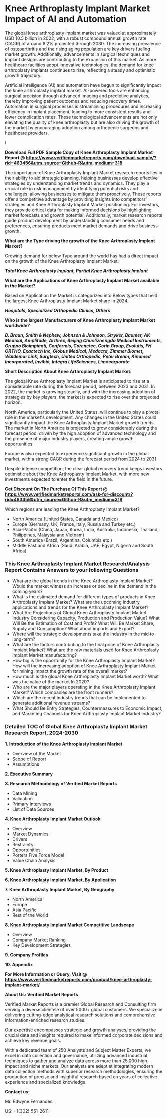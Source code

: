 <meta name="title" content="Global Knee Arthroplasty Implant Market Impact of AI and Automation"><meta name="description" content="The global knee arthroplasty implant market was valued at approximately USD 10.5 billion in 2022, with a robust compound annual growth rate (CAGR) of around 6.2% proje"><meta name="title" content="Knee Arthroplasty Implant Market Size, Share, Scope, Trends, Growth, Opportunities, Analysis, Forecast"><h1>Knee Arthroplasty Implant Market Impact of AI and Automation</h1><p>The global knee arthroplasty implant market was valued at approximately USD 10.5 billion in 2022, with a robust compound annual growth rate (CAGR) of around 6.2% projected through 2030. The increasing prevalence of osteoarthritis and the rising aging population are key drivers fueling market growth. Additionally, advancements in surgical techniques and implant designs are contributing to the expansion of this market. As more healthcare facilities adopt innovative technologies, the demand for knee arthroplasty implants continues to rise, reflecting a steady and optimistic growth trajectory.</p><p>Artificial Intelligence (AI) and automation have begun to significantly impact the knee arthroplasty implant market. AI-powered tools are enhancing surgical precision through advanced imaging and predictive analytics, thereby improving patient outcomes and reducing recovery times. Automation in surgical processes is streamlining procedures and increasing efficiency in implant placement, leading to more consistent results and lower complication rates. These technological advancements are not only elevating the quality of knee arthroplasty but are also driving the growth of the market by encouraging adoption among orthopedic surgeons and healthcare providers.</p>t</p><p id="" class=""><strong>Download Full PDF Sample Copy of Knee Arthroplasty Implant Market Report @ <a href="https://www.verifiedmarketreports.com/download-sample/?rid=463456&utm_source=Github-R&utm_medium=318" target="_blank">https://www.verifiedmarketreports.com/download-sample/?rid=463456&utm_source=Github-R&utm_medium=318</a></strong></p><p>The importance of&nbsp;Knee Arthroplasty Implant Market research reports lies in their ability to aid strategic planning, helping businesses develop effective strategies by understanding market trends and dynamics. They play a crucial role in risk management by identifying potential risks and challenges, allowing businesses to mitigate them proactively. These reports offer a competitive advantage by providing insights into competitors' strategies and Knee Arthroplasty Implant Market positioning. For investors, they provide critical data for making informed decisions by highlighting market forecasts and growth potential. Additionally, market research reports guide product development by understanding consumer needs and preferences, ensuring products meet market demands and drive business growth.</p><p><strong>What are the&nbsp;Type driving the growth of the Knee Arthroplasty Implant Market?</strong></p><p id="" class="">Growing demand for below Type around the world has had a direct impact on the growth of the Knee Arthroplasty Implant Market:</p><em><strong>Total Knee Arthroplasty Implant, Partial Knee Arthroplasty Implant</strong></em></p><strong>What are the&nbsp;Applications&nbsp;of Knee Arthroplasty Implant Market available in the Market?</strong></p><p id="" class="">Based on Application the Market is categorized into Below types that held the largest Knee Arthroplasty Implant Market share In 2024.</p><em><strong>Hospitals, Specialized Orthopedic Clinics, Others</strong></em></p><strong>Who is the largest Manufacturers of Knee Arthroplasty Implant Market worldwide?</strong></p><p><em><strong>B. Braun, Smith & Nephew, Johnson & Johnson, Stryker, Baumer, AK Medical, Amplitude, Arthrex, Beijing Chunlizhengda Medical Instruments, Gruppo Bioimpianti, Conformis, Corenetec, Corin Group, Evolutis, FH ORTHO, Exactech Inc, Globus Medical, Medacta, Zimmer Biomet, Waldemar Link, Surgtech, United Orthopedic, Peter Brehm, Kinamed Incorporated, Invibio, Integra LifeSciences, Limacorporate</strong></em></p><p id="" class=""><strong>Short Description About Knee Arthroplasty Implant Market:</strong></p><p>The global Knee Arthroplasty Implant Market is anticipated to rise at a considerable rate during the forecast period, between 2023 and 2031. In 2022, the market is growing steadily, and with the increasing adoption of strategies by key players, the market is expected to rise over the projected horizon.</p><p>North America, particularly the United States, will continue to play a pivotal role in the market's development. Any changes in the United States could significantly impact the Knee Arthroplasty Implant Market growth trends. The market in North America is projected to grow considerably during the forecast period, driven by the high adoption of advanced technology and the presence of major industry players, creating ample growth opportunities.</p><p>Europe is also expected to experience significant growth in the global market, with a strong CAGR during the forecast period from 2024 to 2031.</p><p>Despite intense competition, the clear global recovery trend keeps investors optimistic about the Knee Arthroplasty Implant Market, with more new investments expected to enter the field in the future.</p><p id="" class=""><strong>Get Discount On The Purchase Of This Report @ <a href="https://www.verifiedmarketreports.com/ask-for-discount/?rid=463456&utm_source=Github-R&utm_medium=318" target="_blank">https://www.verifiedmarketreports.com/ask-for-discount/?rid=463456&utm_source=Github-R&utm_medium=318</a></strong></p>Which regions are leading the Knee Arthroplasty Implant Market?</p><ul><li>North America (United States, Canada and Mexico)</li><li>Europe (Germany, UK, France, Italy, Russia and Turkey etc.)</li><li>Asia-Pacific (China, Japan, Korea, India, Australia, Indonesia, Thailand, Philippines, Malaysia and Vietnam)</li><li>South America (Brazil, Argentina, Columbia etc.)</li><li>Middle East and Africa (Saudi Arabia, UAE, Egypt, Nigeria and South Africa)</li></ul><h3 id="" class="">This Knee Arthroplasty Implant Market Research/Analysis Report Contains Answers to your following Questions</h3><ul><li>What are the global trends in the Knee Arthroplasty Implant Market? Would the market witness an increase or decline in the demand in the coming years?</li><li>What is the estimated demand for different types of products in Knee Arthroplasty Implant Market? What are the upcoming industry applications and trends for the Knee Arthroplasty Implant Market?</li><li>What Are Projections of Global Knee Arthroplasty Implant Market Industry Considering Capacity, Production and Production Value? What Will Be the Estimation of Cost and Profit? What Will Be Market Share, Supply and Consumption? What about imports and Export?</li><li>Where will the strategic developments take the industry in the mid to long-term?</li><li>What are the factors contributing to the final price of Knee Arthroplasty Implant Market? What are the raw materials used for Knee Arthroplasty Implant Market manufacturing?</li><li>How big is the opportunity for the Knee Arthroplasty Implant Market? How will the increasing adoption of Knee Arthroplasty Implant Market for mining impact the growth rate of the overall market?</li><li>How much is the global Knee Arthroplasty Implant Market worth? What was the value of the market In 2020?</li><li>Who are the major players operating in the Knee Arthroplasty Implant Market? Which companies are the front runners?</li><li>Which are the recent industry trends that can be implemented to generate additional revenue streams?</li><li>What Should Be Entry Strategies, Countermeasures to Economic Impact, and Marketing Channels for Knee Arthroplasty Implant Market Industry?</li></ul><h3 id="" class="">Detailed TOC of Global Knee Arthroplasty Implant Market Research Report, 2024-2030</h3><p id="" class=""><strong>1. Introduction of the Knee Arthroplasty Implant Market</strong></p><ul><li>Overview of the Market</li><li>Scope of Report</li><li>Assumptions</li></ul><p id="" class=""><strong>2. Executive Summary</strong></p><p id="" class=""><strong>3. Research Methodology of Verified Market Reports</strong></p><ul><li>Data Mining</li><li>Validation</li><li>Primary Interviews</li><li>List of Data Sources</li></ul><p id="" class=""><strong>4. Knee Arthroplasty Implant Market Outlook</strong></p><ul><li>Overview</li><li>Market Dynamics</li><li>Drivers</li><li>Restraints</li><li>Opportunities</li><li>Porters Five Force Model</li><li>Value Chain Analysis</li></ul><p id="" class=""><strong>5. Knee Arthroplasty Implant Market, By Product</strong></p><p id="" class=""><strong>6. Knee Arthroplasty Implant Market, By Application</strong></p><p id="" class=""><strong>7. Knee Arthroplasty Implant Market, By Geography</strong></p><ul><li>North America</li><li>Europe</li><li>Asia Pacific</li><li>Rest of the World</li></ul><p id="" class=""><strong>8. Knee Arthroplasty Implant Market Competitive Landscape</strong></p><ul><li>Overview</li><li>Company Market Ranking</li><li>Key Development Strategies</li></ul><p id="" class=""><strong>9. Company Profiles</strong></p><p id="" class=""><strong>10. Appendix</strong></p><p id="" class=""><strong>For More Information or Query, Visit @ <a href="https://www.verifiedmarketreports.com/product/knee-arthroplasty-implant-market/" target="_blank">https://www.verifiedmarketreports.com/product/knee-arthroplasty-implant-market/</a></strong></p><p id="" class=""><strong>About Us: Verified Market Reports</strong></p><p id="" class="">Verified Market Reports is a premier Global Research and Consulting firm serving a diverse clientele of over 5000+ global customers. We specialize in delivering cutting-edge analytical research solutions and comprehensive information-enriched research studies.</p><p id="" class="">Our expertise encompasses strategic and growth analyses, providing the crucial data and insights required to make informed corporate decisions and achieve key revenue goals.</p><p id="" class="">With a dedicated team of 250 Analysts and Subject Matter Experts, we excel in data collection and governance, utilizing advanced industrial techniques to gather and analyze data across more than 25,000 high-impact and niche markets. Our analysts are adept at integrating modern data collection methods with superior research methodologies, ensuring the production of precise and insightful research based on years of collective experience and specialized knowledge.</p><p id="" class=""><strong>Contact us:</strong></p><p id="" class="">Mr. Edwyne Fernandes</p><p id="" class="">US: +1(302) 551-2611</p>